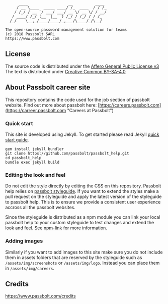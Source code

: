 
	      ____                  __          ____
	     / __ \____  _____ ____/ /_  ____  / / /_
	    / /_/ / __ `/ ___/ ___/ __ \/ __ \/ / __/
	   / ____/ /_/ (__  |__  ) /_/ / /_/ / / /_
	  /_/    \__,_/____/____/_,___/\____/_/\__/
	
	The open-source password management solution for teams
	(c) 2018 Passbolt SARL
	https://www.passbolt.com


## License

The source code is distributed under the [Affero General Public License v3](http://www.gnu.org/licenses/agpl-3.0.html)
The text is distributed under [Creative Common BY-SA-4.0](https://creativecommons.org/licenses/by-sa/4.0/)

## About Passbolt career site

This repository contains the code used for the job section of passbolt website.
Find out more about passbolt here:
[https://careers.passbolt.com](https://carreer.passbolt.com "Careers at Passbolt")

### Quick start
This site is developed using Jekyll.
To get started please read Jekyll [quick start guide](https://jekyllrb.com/docs/quickstart/).

```
gem install jekyll bundler
git clone https://github.com/passbolt/passbolt_help.git
cd passbolt_help
bundle exec jekyll build
```

### Editing the look and feel
Do not edit the style directly by editing the CSS on this repository.
Passbolt help relies on [passbolt styleguide](https://github.com/passbolt/passbolt_styleguide).
If you want to extend the styles make a pull request on the styleguide and apply the latest version
of the styleguide to passbolt help. This is to ensure we provide a consistent user experience accross 
all the passbolt websites.

Since the styleguide is distributed as a npm module you can link your local passbolt help to your custom 
styleguide to test changes and extend the look and feel. 
See [npm-link](https://docs.npmjs.com/cli/link) for more information.

### Adding images
Similarly if you want to add images to this site make sure you do not include them in assets folders that are
reserved by the styleguide such as `/assets/img/screenshots` or `/assets/img/logo`.
Instead you can place them in `/assets/img/careers`.

## Credits

https://www.passbolt.com/credits
